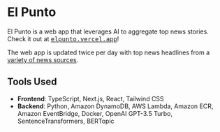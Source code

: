 # El Punto

El Punto is a web app that leverages AI to aggregate top news stories. Check it out at <a href="https://elpunto.vercel.app"><kbd>elpunto.vercel.app</kbd></a>!

The web app is updated twice per day with top news headlines from a [variety of news sources](https://github.com/evxiong/elpunto/blob/main/src/lambda/src/top.csv).

<!-- [Read more about how El Punto works.]() -->

## Tools Used

- **Frontend**: TypeScript, Next.js, React, Tailwind CSS
- **Backend**: Python, Amazon DynamoDB, AWS Lambda, Amazon ECR, Amazon EventBridge, Docker, OpenAI GPT-3.5 Turbo, SentenceTransformers, BERTopic
